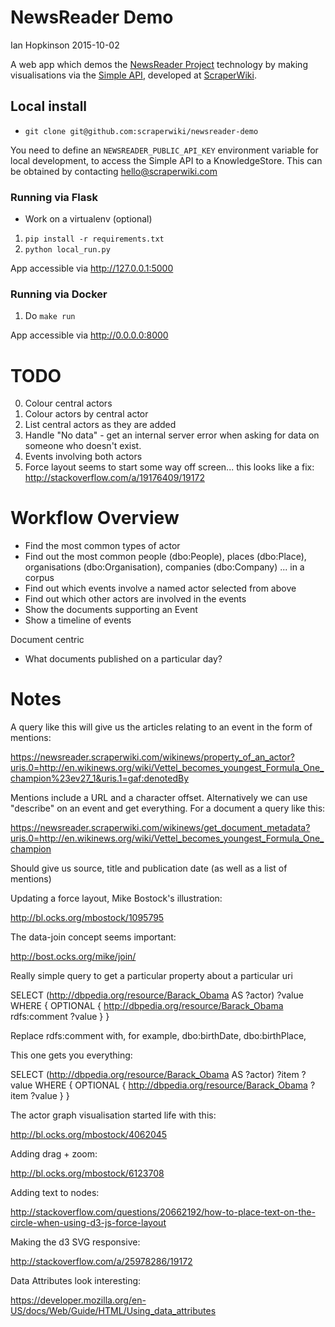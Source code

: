 # NewsReader Demo
 Ian Hopkinson 2015-10-02

 A web app which demos the [NewsReader Project](http://www.newsreader-project.eu/) technology by making visualisations via the [Simple API](https://newsreader.scraperwiki.com/), developed at [ScraperWiki](https://scraperwiki.com). 

## Local install

* `git clone git@github.com:scraperwiki/newsreader-demo`

You need to define an `NEWSREADER_PUBLIC_API_KEY` environment variable for local development, to access the
Simple API to a KnowledgeStore. This can be obtained by contacting hello@scraperwiki.com

### Running via Flask

* Work on a virtualenv (optional)
1. `pip install -r requirements.txt`
2. `python local_run.py`

App accessible via http://127.0.0.1:5000

### Running via Docker

1. Do `make run`

App accessible via http://0.0.0.0:8000

# TODO

0. Colour central actors
1. Colour actors by central actor
2. List central actors as they are added
4. Handle "No data" - get an internal server error when asking for data on someone who doesn't exist.
8. Events involving both actors 
7. Force layout seems to start some way off screen... this looks like a fix: http://stackoverflow.com/a/19176409/19172

# Workflow Overview

* Find the most common types of actor
* Find out the most common people (dbo:People), places (dbo:Place), organisations (dbo:Organisation), companies (dbo:Company) ... in a corpus
* Find out which events involve a named actor selected from above
* Find out which other actors are involved in the events
* Show the documents supporting an Event
* Show a timeline of events

Document centric

* What documents published on a particular day?


# Notes

A query like this will give us the articles relating to an event in the form of mentions:

https://newsreader.scraperwiki.com/wikinews/property_of_an_actor?uris.0=http://en.wikinews.org/wiki/Vettel_becomes_youngest_Formula_One_champion%23ev27_1&uris.1=gaf:denotedBy

Mentions include a URL and a character offset. Alternatively we can use "describe" on an event and get everything. For a document a query like this:

https://newsreader.scraperwiki.com/wikinews/get_document_metadata?uris.0=http://en.wikinews.org/wiki/Vettel_becomes_youngest_Formula_One_champion

Should give us source, title and publication date (as well as a list of mentions)


Updating a force layout, Mike Bostock's illustration:

http://bl.ocks.org/mbostock/1095795

The data-join concept seems important:

http://bost.ocks.org/mike/join/

Really simple query to get a particular property about a particular uri

SELECT (<http://dbpedia.org/resource/Barack_Obama> AS ?actor) ?value
WHERE {
  OPTIONAL { <http://dbpedia.org/resource/Barack_Obama> rdfs:comment ?value }
}

Replace rdfs:comment with, for example, dbo:birthDate, dbo:birthPlace,

This one gets you everything:

SELECT (<http://dbpedia.org/resource/Barack_Obama> AS ?actor) ?item ?value
WHERE {
  OPTIONAL { <http://dbpedia.org/resource/Barack_Obama> ?item ?value }
}

The actor graph visualisation started life with this:

http://bl.ocks.org/mbostock/4062045

Adding drag + zoom:

http://bl.ocks.org/mbostock/6123708

Adding text to nodes:

http://stackoverflow.com/questions/20662192/how-to-place-text-on-the-circle-when-using-d3-js-force-layout

Making the d3 SVG responsive:

http://stackoverflow.com/a/25978286/19172

Data Attributes look interesting:

https://developer.mozilla.org/en-US/docs/Web/Guide/HTML/Using_data_attributes